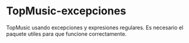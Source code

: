 # TopMusic-excepciones

TopMusic usando excepciones y expresiones regulares. Es necesario el paquete utiles para que funcione correctamente.

